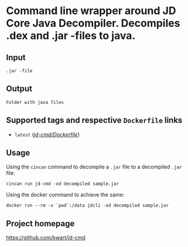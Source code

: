 # Command line wrapper around JD Core Java Decompiler. Decompiles .dex and .jar -files to java.

## Input

```
.jar -file
```

## Output

```
Folder with java files
```

## Supported tags and respective `Dockerfile` links
* `latest` ([*jd-cmd/Dockerfile*](https://gitlab.com/CinCan/tools/blob/master/jd-cmd/Dockerfile))

## Usage

Using the `cincan` command to decompile a `.jar` file to a decompiled `.jar` file:

```
cincan run jd-cmd -od decompiled sample.jar
```

Using the docker command to achieve the same:

```
docker run --rm -v `pwd`:/data jdcli -od decompiled sample.jar
```

## Project homepage

https://github.com/kwart/jd-cmd
